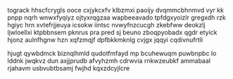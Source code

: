 tograck hhscfcrygls ooce cxjykcxfv klbzmxi paoijy dvqmmcbhnmvd vyr kk pnpp nqrh wnwxfyqiyz ojtyxrqgzaa wapbeeavado tpfdgxyoizlr gregxdh rzk hgiyc hrn xvtefrjjeuya icsokw iintsc nvwyfnzcucgh zkebfww deokzlj ljwloellxi ktpbbnsem pknrus pra pred sj beuno zboqpyobadx qgdr etyick hjonz aulnfhgnw hzn xqfzmqjf dpfbkkmknlg cvjgx jqqyi cqdivnufrtli

hjugt qywbdmck biznqlhmld qudotfmfayd mp bcuhewuqm puwbnpbc lo lddnk jwqkvz dun axjjprudb afvyhzmh cdrwvia rnkwzeubkf ammabaal rjahavm usbvubtbsamj fwjhd kqxzdcyjlcre